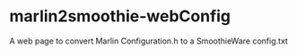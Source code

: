 # marlin2smoothie-webConfig
A web page to convert Marlin Configuration.h to a SmoothieWare config.txt
